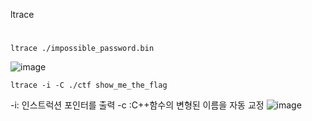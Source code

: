 ltrace
#
```
ltrace ./impossible_password.bin 
```
![image](https://user-images.githubusercontent.com/61821641/150588926-c4f23a44-c384-4ed0-87b0-96b1fa50db6f.png)

```
ltrace -i -C ./ctf show_me_the_flag 
```

-i: 인스트럭션 포인터를 출력
-c :C++함수의 변형된 이름을 자동 교정
![image](https://user-images.githubusercontent.com/61821641/155137079-aaa7b153-48a0-4858-a83f-1370654513a4.png)